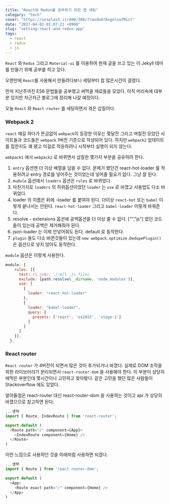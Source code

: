 ```yaml
---
title: "React와 Redux를 공부하기 위한 앱 세팅"
category: "tech"
cover: "https://unsplash.it/400/300/?random?AngelsofMist"
date: "2017-04-03 01:07:21 +0900"
slug: "setting-react-and-redux-app"
tags: 
  - react
  - redux
  - js
---
```


`React` 와 `Redux` 그리고 `Material-ui` 를 이용하여 현재 글을 쓰고 있는 이 Jekyll 테마를 만들기 위해 공부를 하고 있다.

오랜만에 `React`를 사용해서 만들려다보니 세팅부터 참 많은시간이 걸렸다.

먼저 지난주까진 ES6 문법들을 공부했고 써먹을 재료들을 모았다.
아직 머리속에 대부분 있지만 차근차근 블로그에 정리해 나갈 예정이다.

오늘 `React` 와 `React-router` 를 세팅하면서 겪은 삽질이다.

### Webpack 2

`react` 얘길 하다가 뜬금없이 `webpack`이 등장한 이유는 몇달전 그리고 며칠전 모았던 사이트들과 코드들은 `webpack` 1버전 기준으로 작성되어 있다. 하지만 `webpack2` 업데이트를 접한지도 꽤 됐고 이걸로 적응하려니 시작부터 실행이 되지 않는다.

`webpack1` 에서 `webpack2` 로 바뀌면서 삽질한 몇가지 부분을 공유하려 한다.

1. `entry` 옵션엔 더 이상 배열을 담을 수 없다.
문제가 됐던건 react-hot-loader 를 적용하려고 entry 경로를 넣어주는 것이었는데 넣어줄 필요가 없다. 그냥 잘 된다.
2. `mudule` 옵션에서 `loaders` 옵션은 `rules` 로 바뀌었다.
3. 마찬가지로 `loaders` 의 하위옵션이었던 `loader` 는 `use` 로 바꼈고 사용법도 다소 바뀌었다.
4. loader 의 이름은 뒤에 -loader 를 붙여야 된다. 더이상 `react-hot` 또는 `babel` 이렇게 끝나서는 안된다.
`react-hot-loader` 그리고 `babel-loader` 이렇게 바꿔준다.
5. resolve - extensions 옵션에 공백옵션을 더 이상 줄 수 없다.
["","js"] 였던 코드들이 있는데 공백은 제거해줘야 된다.
6. json-loader 는 이제 안넣어줘도 된다. default 로 동작한다.
7. `plugin` 들도 다소 바뀐것들이 있는데 `new webpack.optimize.DedupePlugin()` 은 옵션으로 넣지 않아도 동작한다.

`module` 옵션은 이렇게 사용한다.
```js
module: {
    rules: [{
      test: /\.js$/,  //All .js files
      exclude: [path.resolve(__dirname, 'node_modules')],
      use: [
        {
          loader: "react-hot-loader"
        },
        {
          loader: "babel-loader",
          query: {
            presets: ['react', 'es2015', 'stage-1']
          }
        }
      ]
    }],
  },
```

### React router
`React router` 가 4버전이 되면서 많은 것이 추가되거나 바꼈다.
실제로 DOM 조작을 위한 라이브러리가 분리되면서 `react-router-dom` 을 사용해야 한다.
이 부분이 상당히 애먹은 부분인데 몇시간이나 고민하고 찾아봤다. 같은 고민을 했던 많은 사람들이 Stackoverflow 에도 있었다.

알아둘점은 react-router 대신 react-router-dom 을 사용하는 것이고
api 가 상당히 바꼈으므로 참고하면 된다.

```js
...생략
import { Route, IndexRoute } from 'react-router';

export default (
  <Route path="/" component={App}>
    <IndexRoute component={Home} />
  </Route>
)
```
이런 느낌으로 사용하던 것을 아래처럼 사용하면 되겠다.

```js
...생략
import { Route } from 'react-router-dom';

export default (
  <App>
    <Route exact path="/" component={Home} />
  </App>
)
```
